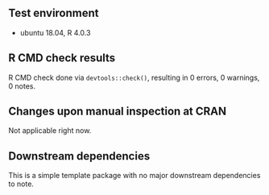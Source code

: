 ## Test environment

- ubuntu 18.04, R 4.0.3

## R CMD check results

R CMD check done via `devtools::check()`, resulting in 0 errors, 0 warnings, 0 notes.

## Changes upon manual inspection at CRAN

Not applicable right now.

## Downstream dependencies

This is a simple template package with no major downstream dependencies to note.
